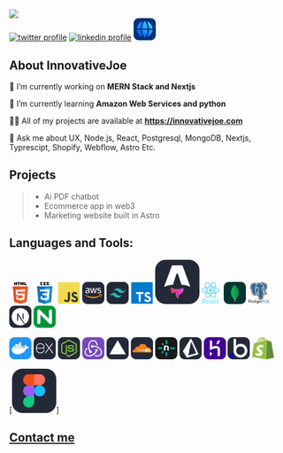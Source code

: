 
<div> 
  <img width="500" align="center" src="https://readme-typing-svg.herokuapp.com?font=inter&weight=500&duration=4000&pause=700&color=027BFE&random=false&width=435&lines=Hi+I'm+Joel;Let's+connect"/>
</div>
<a href="https://twitter.com/articulate_joe" target="_blank" rel="nofollow"><img src="https://skillicons.dev/icons?i=twitter" alt="twitter profile" width="40" height="40" style="max-width: 100%;"></a> 
<a href="https://www.linkedin.com/in/joel-george-web-product-designer-researcher/" target="_blank" rel="nofollow"><img src="https://skillicons.dev/icons?i=linkedin" alt="linkedin profile" width="40" height="40" style="max-width: 100%;"></a> 
<a href="https://innovativejoe.com" target="_blank" rel="nofollow"><img src="https://github.com/InnovativeJoe/InnovativeJoe/blob/main/assets/icons/Website.svg" alt="my website" width="40" height="40" style="max-width: 100%;"></a> 

<!--<p align="left"> <img src="https://komarev.com/ghpvc/?username=innovativejoe&label=Profile%20views&color=0e75b6&style=flat" alt="innovativejoe" /> </p>-->


## About InnovativeJoe

   🔭 I’m currently working on **MERN Stack and Nextjs**
    
   🌱 I’m currently learning **Amazon Web Services and python**
    
   👨‍💻 All of my projects are available at **https://innovativejoe.com**
    
   💬 Ask me about UX, Node.js, React, Postgresql, MongoDB, Nextjs, Typrescipt, Shopify, Webflow, Astro Etc.

## Projects
> - Ai PDF chatbot
> - Ecommerce app in web3
> - Marketing website built in Astro

## Languages and Tools:
<a href="https://www.w3schools.com/html/" target="_blank" rel="nofollow"><img src="https://raw.githubusercontent.com/devicons/devicon/master/icons/html5/html5-original-wordmark.svg" alt="Html5" width="40" height="40" style="max-width: 100%;"></a> <a href="https://www.w3schools.com/css/" target="_blank" rel="nofollow"><img src="https://raw.githubusercontent.com/devicons/devicon/master/icons/css3/css3-original-wordmark.svg" alt="CSS3" width="40" height="40" style="max-width: 100%;"></a> <a href="https://www.w3schools.com/javascript/" target="_blank" rel="nofollow"><img src="https://raw.githubusercontent.com/devicons/devicon/master/icons/javascript/javascript-original.svg" alt="javascript" width="40" height="40" style="max-width: 100%;"></a> <a href="https://aws.amazon.com" target="_blank" rel="nofollow"><img src="https://github.com/tandpfun/skill-icons/blob/main/icons/AWS-Dark.svg" alt="AWS" width="40" height="40" style="max-width: 100%;"></a> <a href="https://tailwindcss.com/" target="_blank" rel="nofollow"><img src="https://github.com/tandpfun/skill-icons/blob/main/icons/TailwindCSS-Dark.svg" alt="tailwind" width="40" height="40" style="max-width: 100%;"></a> <a href="https://www.typescriptlang.org/" target="_blank" rel="nofollow"><img src="https://raw.githubusercontent.com/devicons/devicon/master/icons/typescript/typescript-original.svg" alt="Typescript" width="40" height="40" style="max-width: 100%;"></a> <a href="https://astro.build" target="_blank" rel="nofollow"><img src="https://github.com/InnovativeJoe/InnovativeJoe/blob/4091ea0288ad5ca6fdb0d7fa925c4f63610e5f26/assets/icons/Astro%20icon.svg" alt="Astro"></a><a href="https://react.dev/" target="_blank" rel="nofollow"><img src="https://raw.githubusercontent.com/devicons/devicon/master/icons/react/react-original-wordmark.svg" alt="React" width="40" height="40" style="max-width: 100%;"></a> <a href="https://www.mongodb.com/" target="_blank" rel="nofollow"><img src="https://github.com/tandpfun/skill-icons/blob/main/icons/MongoDB.svg" alt="Mongodb" width="40" height="40" style="max-width: 100%;"></a> <a href ="https://www.postgresql.org/" target="_blank" rel="nofollow"><img src="https://raw.githubusercontent.com/devicons/devicon/master/icons/postgresql/postgresql-original-wordmark.svg" alt="postgresql" width="40" height="40" style="max-width: 100%;"></a> <a href="https://nextjs.org/" target="_blank" rel="nofollow"><img src="https://github.com/tandpfun/skill-icons/blob/main/icons/NextJS-Dark.svg" alt="Nextjs" width="40" height="40" style="max-width: 100%;"></a> <a href="https://nginx.org/en/" target="_blank" rel="nofollow"><img src="https://github.com/tandpfun/skill-icons/blob/main/icons/Nginx.svg" alt="nginx" width="40" height="40" style="max-width: 100%;"></a> 

 <a href="https://www.docker.com/" target="_blank" rel="nofollow"><img src="https://github.com/tandpfun/skill-icons/blob/main/icons/Docker.svg" alt="docker" width="40" height="40" style="max-width: 100%;"></a> <a href ="https://expressjs.com/" target="_blank" rel="nofollow"><img src="https://github.com/tandpfun/skill-icons/blob/main/icons/ExpressJS-Dark.svg" alt="express" width="40" height="40" style="max-width: 100%;"></a> <a href="https://nodejs.org/en" target= "_blank" rel="nofollow"><img src="https://github.com/tandpfun/skill-icons/blob/main/icons/NodeJS-Dark.svg" alt="nodejs" width="40" height="40" style="max-width: 100%;"></a> <a href="https://redux.js.org/" target = "_blank" rel="nofollow"><img src="https://github.com/tandpfun/skill-icons/raw/main/icons/Redux.svg" width="40" height="40" style="max-width: 100%;"></a> <a href="https://vercel.com/" target="_blank" rel="nofollow"><img src = "https://github.com/tandpfun/skill-icons/blob/main/icons/Vercel-Dark.svg" alt="Vercel" width="40" height="40" style="max-width: 100%;"></a> <a href="https://www.cloudflare.com/" target="_blank" rel="nofollow"><img src= "https://github.com/InnovativeJoe/InnovativeJoe/blob/main/assets/icons/cloudflare%20icon.svg" alt="Cloudfare" width="40" height="40" style="max-width: 100%;"></a> <a href="https://www.netlify.com/" target="_blank" rel="nofollow"><img src="https://github.com/InnovativeJoe/InnovativeJoe/blob/main/assets/icons/netlify.svg"  alt="Netlify" width="40" height="40" style="max-width: 100%;"></a> <a href="https://www.prisma.io/" target="_blank" rel="nofollow"><img src="https://github.com/InnovativeJoe/InnovativeJoe/blob/main/assets/icons/prisma%20icon.svg"  alt="Prisma ORM" width="40" height="40" style="max-width: 100%;"></a> <a href="https://www.heroku.com/" target="_blank" rel="nofollow"><img src="https://github.com/tandpfun/skill-icons/blob/main/icons/Heroku.svg" alt="heroku" width="40" height="40" data-canonical-src="https://www.vectorlogo.zone/logos/heroku/heroku-icon.svg" style="max-width: 100%;"></a> <a href="https://www.bubble.io/" target="_blank" rel="nofollow"><img src="https://github.com/InnovativeJoe/InnovativeJoe/blob/main/assets/icons/bubble%20icon.svg"  alt="Bubble no code" width="40" height="40" style="max-width: 100%;"></a> <a href="https://www.shopify.com/" target="_blank" rel="nofollow"><img src="https://github.com/InnovativeJoe/InnovativeJoe/blob/main/assets/icons/Shopify%20icon.svg"  alt="Shopify" width="40" height="40" style="max-width: 100%;"></a>

[![Figma](https://github.com/InnovativeJoe/InnovativeJoe/blob/4091ea0288ad5ca6fdb0d7fa925c4f63610e5f26/assets/icons/Figma%20icon.svg "Figma")]
<!--
[![Name](img_url "Tooltip")
[![]("")

[![Shopify](https://github.com/InnovativeJoe/InnovativeJoe/blob/main/assets/icons/Shopify%20icon.svg "Shopify")

[![Webflow](InnovativeJoe/InnovativeJoe/blob/main/assets/icons/Webflow%20icon.svg "Webflow")--> 
  
## <a href="https://innovativejoe.com/contact">Contact me</a>

<!--
<p align="left"> <a href="https://github.com/ryo-ma/github-profile-trophy"><img src="https://github-profile-trophy.vercel.app/?username=innovativejoe" alt="innovativejoe" /></a> </p>
<p><img align="left" src="https://github-readme-stats.vercel.app/api/top-langs?username=innovativejoe&show_icons=true&locale=en&layout=compact" alt="innovativejoe" /></p>

<p>&nbsp;<img align="center" src="https://github-readme-stats.vercel.app/api?username=innovativejoe&show_icons=true&locale=en" alt="innovativejoe" /></p>

<p><img align="center" src="https://github-readme-streak-stats.herokuapp.com/?user=innovativejoe&" alt="innovativejoe" /></p>

- 👯 I’m looking to collaborate on ...
- 🤔 I’m looking for help with ...
- ⚡ Fun fact: ...


-->

